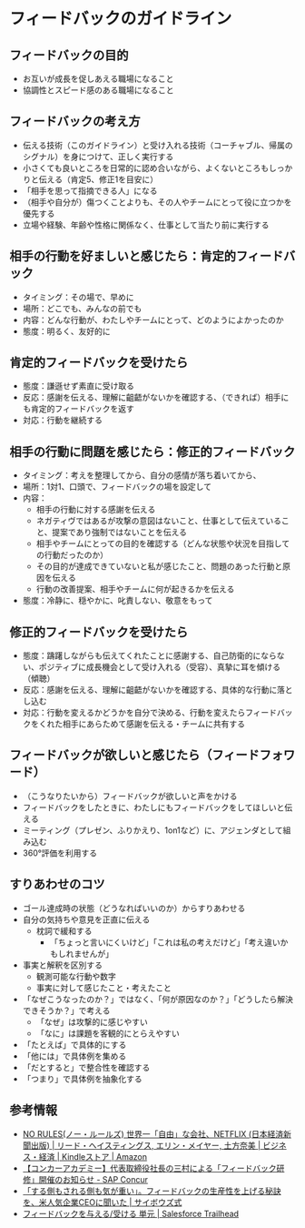 # フィードバックのガイドライン

## フィードバックの目的

- お互いが成長を促しあえる職場になること
- 協調性とスピード感のある職場になること

## フィードバックの考え方

- 伝える技術（このガイドライン）と受け入れる技術（コーチャブル、帰属のシグナル）を身につけて、正しく実行する
- 小さくても良いところを日常的に認め合いながら、よくないところもしっかりと伝える（肯定5、修正1を目安に）
- 「相手を思って指摘できる人」になる
- （相手や自分が）傷つくことよりも、その人やチームにとって役に立つかを優先する
- 立場や経験、年齢や性格に関係なく、仕事として当たり前に実行する

## 相手の行動を好ましいと感じたら：肯定的フィードバック

- タイミング：その場で、早めに
- 場所：どこでも、みんなの前でも
- 内容：どんな行動が、わたしやチームにとって、どのようによかったのか
- 態度：明るく、友好的に

## 肯定的フィードバックを受けたら

- 態度：謙遜せず素直に受け取る
- 反応：感謝を伝える、理解に齟齬がないかを確認する、（できれば）相手にも肯定的フィードバックを返す
- 対応：行動を継続する

## 相手の行動に問題を感じたら：修正的フィードバック

- タイミング：考えを整理してから、自分の感情が落ち着いてから、
- 場所：1対1、口頭で、フィードバックの場を設定して
- 内容：
    - 相手の行動に対する感謝を伝える
    - ネガティヴではあるが攻撃の意図はないこと、仕事として伝えていること、提案であり強制ではないことを伝える
    - 相手やチームにとっての目的を確認する（どんな状態や状況を目指しての行動だったのか）
    - その目的が達成できていないと私が感じたこと、問題のあった行動と原因を伝える
    - 行動の改善提案、相手やチームに何が起きるかを伝える
- 態度：冷静に、穏やかに、叱責しない、敬意をもって

## 修正的フィードバックを受けたら

- 態度：躊躇しながらも伝えてくれたことに感謝する、自己防衛的にならない、ポジティブに成長機会として受け入れる（受容）、真摯に耳を傾ける（傾聴）
- 反応：感謝を伝える、理解に齟齬がないかを確認する、具体的な行動に落とし込む
- 対応：行動を変えるかどうかを自分で決める、行動を変えたらフィードバックをくれた相手にあらためて感謝を伝える・チームに共有する

## フィードバックが欲しいと感じたら（フィードフォワード）

- （こうなりたいから）フィードバックが欲しいと声をかける
- フィードバックをしたときに、わたしにもフィードバックをしてほしいと伝える
- ミーティング（プレゼン、ふりかえり、1on1など）に、アジェンダとして組み込む
- 360°評価を利用する

## すりあわせのコツ

- ゴール達成時の状態（どうなればいいのか）からすりあわせる
- 自分の気持ちや意見を正直に伝える
    - 枕詞で緩和する
        - 「ちょっと言いにくいけど」「これは私の考えだけど」「考え違いかもしれませんが」
- 事実と解釈を区別する
    - 観測可能な行動や数字
    - 事実に対して感じたこと・考えたこと
- 「なぜこうなったのか？」ではなく、「何が原因なのか？」「どうしたら解決できそうか？」で考える
    - 「なぜ」は攻撃的に感じやすい
    - 「なに」は課題を客観的にとらえやすい
- 「たとえば」で具体的にする
- 「他には」で具体例を集める
- 「だとすると」で整合性を確認する
- 「つまり」で具体例を抽象化する

## 参考情報

- [NO RULES(ノー・ルールズ) 世界一「自由」な会社、NETFLIX (日本経済新聞出版) | リード・ヘイスティングス, エリン・メイヤー, 土方奈美 | ビジネス・経済 | Kindleストア | Amazon](https://www.amazon.co.jp/dp/B08LDBNG74/ref=dp-kindle-redirect?_encoding=UTF8&btkr=1)
- [【コンカーアカデミー】代表取締役社長の三村による「フィードバック研修」開催のお知らせ - SAP Concur](https://www.concur.co.jp/newsroom/article/hr-concur-academy-4)
- [「する側もされる側も気が重い」。フィードバックの生産性を上げる秘訣を、米人気企業CEOに聞いた | サイボウズ式](https://cybozushiki.cybozu.co.jp/articles/m005407.html)
- [フィードバックを与える/受ける 単元 | Salesforce Trailhead](https://trailhead.salesforce.com/ja/content/learn/modules/manage_the_sfdc_way_motivate_and_champion/motivate_and_champion_giving_feedback)
